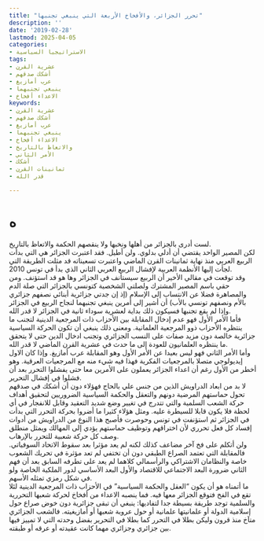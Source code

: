 ```yaml
---
title: "تحرر الجزائر، والأفخاخ الأربعة التي ينبغي تجنبها"
description: ''
date: '2019-02-28'
lastmod: 2025-04-05
categories:
- الاستراتيجيا السياسية
tags:
- عشرية القرن
- أشكك صدقهم
- عرب أمازيغ
- ينبغي تجنبهما
- الاعداء أفخاخ
keywords:
- عشرية القرن
- أشكك صدقهم
- عرب أمازيغ
- ينبغي تجنبهما
- الاعداء أفخاخ
- والاتعاظ بالتاريخ
- الأمر الثاني
- أشكك
- ثمانينات القرن
- قدر الله

---
```

# **ه**

لست أدرى بالجزائر من أهلها ونخبها ولا ينقصهم الحكمة والاتعاظ بالتاريخ.   
لكن المصير الواحد يقتضي أن أدلي بدلوي. ولن أطيل. فقد اعتبرت الجزائر هي التي بدأت الربيع العربي منذ نهاية ثمانينات القرن الماضي واعتبرت تسعيناته قد مثلت الطريقة التي لجأت إليها الأنظمة العربية لإفشال الربيع العربي الثاني الذي بدأ في تونس 2010.  
وقد توقعت في مقالي الأخير أن الربيع سيستأنف في الجزائر وها هو قد استؤنف. ومن حقي باسم المصير المشترك ولصلتي الشخصية كتونسي بالجزائر التي صلة الدم والمصاهرة فضلا عن الانتساب إلى الإسلام (إذ إن جدتي جزائرية أبنائي نصفهم جزائري بالأم ونصفهم تونسي بالأب) أن أشير إلى أمرين ينبغي تجنبهما لنجاح الربيع في الجزائر وإذا لم يقع تجنبها فسيكون ذلك بداية لعشرية سوداء ثانية في الجزائر لا قدر الله.  
فأما الأمر الأول فهو عدم إدخال المقابلة بين الأحزاب ذات المرجعية الدينية لتجنب ما ينتظره الأحزاب ذوو المرجعية العلمانية. ومعنى ذلك ينبغي أن تكون الحركة السياسية جزائرية خالصة دون مزيد صفات على النسب الجزائري وتجنب ادخال الدين حتى لا يتحقق ما ينتظره العلمانيون للعودة إلى ما حدث في عشرية القرن الماضي لا قدر الله.  
وأما الأمر الثاني فهو ليس بعيدا عن الأمر الأول وهو المقابلة عرب أمازيغ. وإذا كان الاول إيديولوجي متصلا بالمرجعيات الفكرية فهذا فيه شيء منه مع المرجعيات العرقية. وهو أخطر من الأول رغم أن اعداء الجزائر يعملون على الأمرين معا حتى يفشلوا التحرر بعد أن فشلوا في إفشال التحرير.  
لا بد من ابعاد الدراويش الذين من جنس علي بالحاج فهؤلاء دون أن أشكك في صدقهم تحول حماستهم المرضية دونهم والتعقل والحكمة السياسية الضروريين لتحقيق أهداف حركة الشعب السلمية والتي تتدرج في تغيير وضع شديد التعقيد وقابل للانفجار في أي لحظة فلا يكون قابلا للسيطرة عليه. ومثل هؤلاء كثيرا ما أضروا بحركة التحرر التي بدأت في الجزائر ثم استؤنفت في تونس وحوصرت فأصبح هذا النوع من الدراويش من أدوات إفساد كل فعل تحرري لأن اختراقهم وتوظيف حماستهم يؤدي إلى المهالك ويمثل منطلق وصف كل حركة شعبية للتحرر بالإرهاب.  
ولن أتكلم على فخ آخر مضاعف كذلك لكنه لم يعد مؤثرا بعد سقوط الاتحاد السوفياتي. فالمقابلة التي تعتمد الصراع الطبقي دون أن تختفي لم تعد مؤثرة في تحريك الشعوب خاصة والنظامان الاشتراكي والرأسمالي كلاهما لم يعد على تطرفه السابق بعد أن فهم الثاني ضرورة البعد الاجتماعي للاقتصاد والأول البعد الأساسي لدور الملكية الخاصة ولو في شكل رمزي تمثله الأسهم.  
ما أتمناه هو أن يكون “العقل والحكمة السياسية” في الأحزاب ذات المرجعية الدينية لئلا تقع في الفخ فتوقع الجزائر معها فيه. فما ينصبه الاعداء من أفخاخ لحركة شعبها التحررية والسلمية توجد طريقة بسيطة جدا لتفاديها: ينبغي أن تبقى جزائرية دون خوض صراع حول إسلامية الدولة أو علمانيتها علمانية أو حول عروبة شعبها أو أمازيغيته. فالشعب الجزائري متآخ منذ قرون وليكن بطلا في التحرر كما بطلا في التحرير بفضل وحدته التي لا تمييز فيها بين جزائري وجزائري مهما كانت عقيدته أو عرقه أو طبقته.

###
